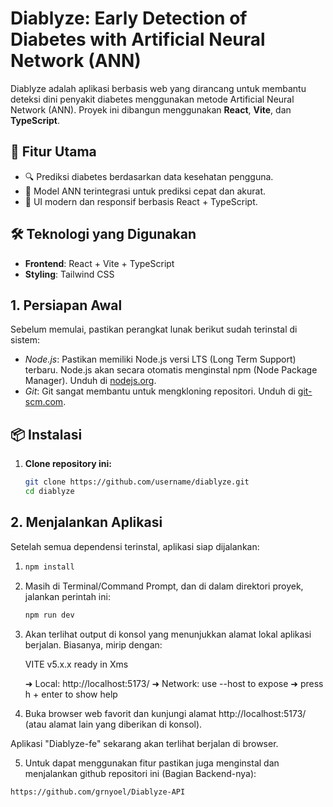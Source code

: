 # Diablyze: Early Detection of Diabetes with Artificial Neural Network (ANN)

Diablyze adalah aplikasi berbasis web yang dirancang untuk membantu deteksi dini penyakit diabetes menggunakan metode Artificial Neural Network (ANN). Proyek ini dibangun menggunakan **React**, **Vite**, dan **TypeScript**.

## 🚀 Fitur Utama

- 🔍 Prediksi diabetes berdasarkan data kesehatan pengguna.
- 🤖 Model ANN terintegrasi untuk prediksi cepat dan akurat.
- 🧩 UI modern dan responsif berbasis React + TypeScript.

## 🛠️ Teknologi yang Digunakan

- **Frontend**: React + Vite + TypeScript
- **Styling**: Tailwind CSS 

## 1. Persiapan Awal

Sebelum memulai, pastikan perangkat lunak berikut sudah terinstal di sistem:

* *Node.js*: Pastikan memiliki Node.js versi LTS (Long Term Support) terbaru. Node.js akan secara otomatis menginstal npm (Node Package Manager). Unduh di [nodejs.org](https://nodejs.org/).
* *Git*: Git sangat membantu untuk mengkloning repositori. Unduh di [git-scm.com](https://git-scm.com/).


## 📦 Instalasi

1. **Clone repository ini:**

   ```bash
   git clone https://github.com/username/diablyze.git
   cd diablyze

## 2. Menjalankan Aplikasi

Setelah semua dependensi terinstal, aplikasi siap dijalankan:
1. ```bash
   npm install

2.  Masih di Terminal/Command Prompt, dan di dalam direktori proyek, jalankan perintah ini:
    ```bash
    npm run dev

3.  Akan terlihat output di konsol yang menunjukkan alamat lokal aplikasi berjalan. Biasanya, mirip dengan:
    
    VITE v5.x.x ready in Xms

      ➜ Local:   http://localhost:5173/
      ➜ Network: use --host to expose
      ➜ press h + enter to show help
    
4.  Buka browser web favorit dan kunjungi alamat http://localhost:5173/ (atau alamat lain yang diberikan di konsol).

Aplikasi "Diablyze-fe" sekarang akan terlihat berjalan di browser.

5. Untuk dapat menggunakan fitur pastikan juga menginstal dan menjalankan github repositori ini (Bagian Backend-nya):
```bash
https://github.com/grnyoel/Diablyze-API

